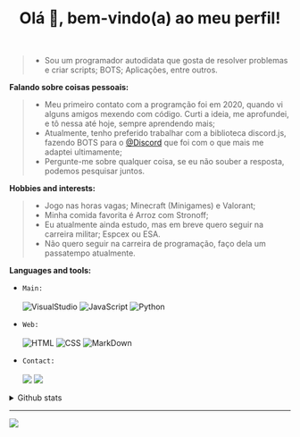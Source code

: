 <h1 align="center">Olá 👋, bem-vindo(a) ao meu perfil!</h1>
<br>

> - Sou um programador autodidata que gosta de resolver problemas e criar scripts; BOTS; Aplicações, entre outros.

**Falando sobre coisas pessoais:**
> - Meu primeiro contato com a programção foi em 2020, quando vi alguns amigos mexendo com código. Curti a ideia, me aprofundei, e tô nessa até hoje, sempre aprendendo mais;
> - Atualmente, tenho preferido trabalhar com a biblioteca discord.js, fazendo BOTS para o [@Discord](https://discord.com/) que foi com o que mais me adaptei ultimamente;
> - Pergunte-me sobre qualquer coisa, se eu não souber a resposta, podemos pesquisar juntos.

**Hobbies and interests:**
> - Jogo nas horas vagas; Minecraft (Minigames) e Valorant;
> - Minha comida favorita é Arroz com Stronoff;
> - Eu atualmente ainda estudo, mas em breve quero seguir na carreira militar; Espcex ou ESA.
> - Não quero seguir na carreira de programação, faço dela um passatempo atualmente.

**Languages and tools:**<br>
* `Main:`<br><br>
            ![VisualStudio](https://img.shields.io/badge/Visual_Studio_Code-0078D4?style=for-the-badge&logo=visual%20studio%20code&logoColor=white)
            ![JavaScript](https://img.shields.io/badge/JavaScript-F7DF1E?style=for-the-badge&logo=javascript&logoColor=black)
            ![Python](https://img.shields.io/badge/Python-3776AB?style=for-the-badge&logo=python&logoColor=white)
* `Web:`<br><br>
            ![HTML](https://img.shields.io/badge/HTML5-E34F26?style=for-the-badge&logo=html5&logoColor=white)
            ![CSS](https://img.shields.io/badge/CSS3-1572B6?style=for-the-badge&logo=css3&logoColor=white)
            ![MarkDown](https://img.shields.io/badge/Markdown-000000?style=for-the-badge&logo=markdown&logoColor=white)

* `Contact:`<br><br>
 <a href="https://discordapp.com/users/1291470900557910102" target="_blank"><img src="https://img.shields.io/badge/Discord-7289DA?style=for-the-badge&logo=discord&logoColor=white" target="_blank"></a> 
  <a href = "mailto:jouberly@outlook.com"><img src="https://img.shields.io/badge/Microsoft_Outlook-0078D4?style=for-the-badge&logo=microsoft-outlook&logoColor=white" target="_blank"></a>

<details>
          <summary>Github stats</summary>
<div>
          <a href="https://github.com/Jouberly">
          <img height="180em" src="https://github-readme-stats-eight-theta.vercel.app/api?username=Garoze&show_icons=true&theme=tokyonight&include_all_commits=true&count_private=true"/>
          <img height="180em" src="https://github-readme-stats-eight-theta.vercel.app/api/top-langs/?username=firstzinha&layout=compact&langs_count=8&theme=tokyonight"/>
<div>
</details>

---
<img src="https://imgur.com/rilHVxA.png"/>
